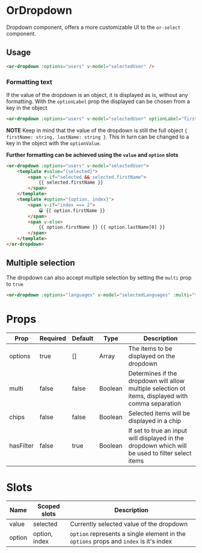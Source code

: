 # OrDropdown
Dropdown component, offers a more customizable UI to the `or-select` component.

## Usage 
<or-dropdown :options="users" v-model="selectedUser" />

```html
<or-dropdown :options="users" v-model="selectedUser" />
```

### Formatting text 
If the value of the dropdown is an object, it is displayed as is, without any formatting. With the `optionLabel` prop the displayed can be chosen
from a key in the object 

<or-dropdown :options="users" v-model="selectedUser" optionLabel="firstName"/>

```html
<or-dropdown :options="users" v-model="selectedUser" optionLabel="firstName"/>
```

**NOTE** Keep in mind that the value of the dropdown is still the full object `{ firstName: string, lastName: string }`. This in turn can be changed to
a key in the object with the `optionValue`. 

**Further formatting can be achieved using the `value` and `option` slots**

<or-dropdown :options="users" v-model="selectedUser">
    <template #value="{selected}">
        <span v-if="selected && selected.firstName">
            {{ selected.firstName }}
        </span>
    </template>
    <template #option="{option, index}">
        <span v-if="index === 2">
            😀 {{ option.firstName }}
        </span>
        <span v-else>
            {{ option.firstName }} {{ option.lastName[0] }}
        </span>
    </template>
</or-dropdown>


```html
<or-dropdown :options="users" v-model="selectedUser">
    <template #value="{selected}">
        <span v-if="selected && selected.firstName">
            {{ selected.firstName }}
        </span>
    </template>
    <template #option="{option, index}">
        <span v-if="index === 2">
            😀 {{ option.firstName }}
        </span>
        <span v-else>
            {{ option.firstName }} {{ option.lastName[0] }}
        </span>
    </template>
</or-dropdown>
```

## Multiple selection 
The dropdown can also accept multiple selection by setting the `multi` prop to `true`

<or-dropdown :options="languages" v-model="selectedLanguages" :multi="true" />

```html
<or-dropdown :options="languages" v-model="selectedLanguages" :multi="true"/>
```

<script>
import { defineComponent, ref } from 'vue';

export default defineComponent({
    setup() {
        const selectedUser = ref({ firstName: 'Murphy', lastName: 'Ochuba' });

        const users = ref([
            { firstName: 'Murphy', lastName: 'Ochuba' },
            { firstName: 'John', lastName: 'Ansa' },
            { firstName: 'Endurance', lastName: 'Egbe' },
        ]);

        const selectedLanguages = ref([]);
        const languages = ref(['Javascript', 'C#', 'Elixir']);

        return {
            selectedUser,
            users,
            selectedLanguages,
            languages
        }
    }
})
</script>

# Props
| Prop | Required | Default | Type | Description |
|--|--|--|--|--|
| options | true | [] | Array | The items to be displayed on the dropdown
| multi | false | false | Boolean | Determines if the dropdown will allow multiple selection ot items, displayed with comma separation
| chips | false | false | Boolean | Selected items will be displayed in a chip
| hasFilter | false | true | Boolean | If set to true an input will displayed in the dropdown which will be used to filter select items

# Slots
| Name | Scoped slots | Description
|--|--|--|
| value | selected | Currently selected value of the dropdown 
| option | option, index | `option` represents a single element in the `options` props and `index` is it's index